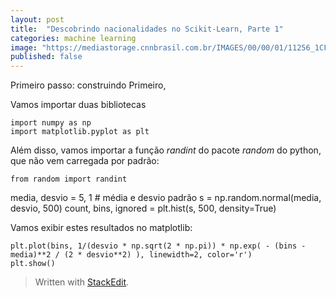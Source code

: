 ```yaml
---
layout: post
title:  "Descobrindo nacionalidades no Scikit-Learn, Parte 1"
categories: machine learning
image: "https://mediastorage.cnnbrasil.com.br/IMAGES/00/00/01/11256_1CF540E9ECDD54CB.jpg"
published: false
---
```


	
Primeiro passo: construindo 
Primeiro, 

Vamos importar duas bibliotecas

    import numpy as np
    import matplotlib.pyplot as plt

Além disso, vamos importar a função *randint* do pacote *random* do python, que não vem carregada por padrão:

    from random import randint

media, desvio = 5, 1 # média e desvio padrão
s = np.random.normal(media, desvio, 500)
count, bins, ignored = plt.hist(s, 500, density=True)

Vamos exibir estes resultados no matplotlib:

    plt.plot(bins, 1/(desvio * np.sqrt(2 * np.pi)) * np.exp( - (bins - media)**2 / (2 * desvio**2) ), linewidth=2, color='r')
    plt.show()

> Written with [StackEdit](https://stackedit.io/).


<!--stackedit_data:
eyJoaXN0b3J5IjpbMTQwNTY4NjQzOV19
-->
